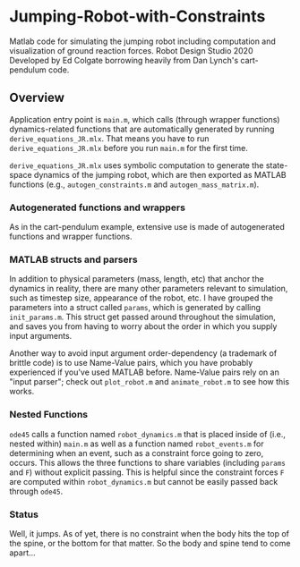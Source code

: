 # Jumping-Robot-with-Constraints
Matlab code for simulating the jumping robot including computation and visualization of ground reaction forces.
Robot Design Studio 2020
Developed by Ed Colgate borrowing heavily from Dan Lynch's cart-pendulum code.

## Overview
Application entry point is `main.m`, which calls (through wrapper functions) dynamics-related functions that are automatically generated by running `derive_equations_JR.mlx`.
That means you have to run `derive_equations_JR.mlx` before you run `main.m` for the first time.

`derive_equations_JR.mlx` uses symbolic computation to generate the state-space dynamics of the jumping robot, which are then exported as MATLAB functions (e.g., `autogen_constraints.m` and `autogen_mass_matrix.m`).

### Autogenerated functions and wrappers
As in the cart-pendulum example, extensive use is made of autogenerated functions and wrapper functions.

### MATLAB structs and parsers
In addition to physical parameters (mass, length, etc) that anchor the dynamics in reality, there are many other parameters relevant to simulation, such as timestep size, appearance of the robot, etc.
I have grouped the parameters into a struct called `params`, which is generated by calling `init_params.m`.
This struct get passed around throughout the simulation, and saves you from having to worry about the order in which you supply input arguments.

Another way to avoid input argument order-dependency (a trademark of brittle code) is to use Name-Value pairs, which you have probably experienced if you've used MATLAB before.
Name-Value pairs rely on an "input parser"; check out `plot_robot.m` and `animate_robot.m` to see how this works.

### Nested Functions
`ode45` calls a function named `robot_dynamics.m` that is placed inside of (i.e., nested within) `main.m` as well as a function named `robot_events.m` for determining when an event, such as a constraint force going to zero, occurs.  This allows the three functions to share variables (including `params` and `F`) without explicit passing.  This is helpful since the constraint forces `F` are computed within `robot_dynamics.m` but cannot be easily passed back through `ode45`.

### Status
Well, it jumps.  As of yet, there is no constraint when the body hits the top of the spine, or the bottom for that matter.  So the body and spine tend to come apart...
